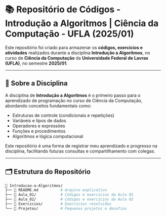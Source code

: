 # 📚 Repositório de Códigos - Introdução a Algoritmos | Ciência da Computação - UFLA (2025/01)

Este repositório foi criado para armazenar os **códigos, exercícios e atividades** realizados durante a disciplina **Introdução a Algoritmos**, no curso de **Ciência da Computação** da **Universidade Federal de Lavras (UFLA)**, no semestre **2025/01**.

---

## 🏫 Sobre a Disciplina

A disciplina de **Introdução a Algoritmos** é o primeiro passo para o aprendizado de programação no curso de Ciência da Computação, abordando conceitos fundamentais como:

- Estruturas de controle (condicionais e repetições)
- Variáveis e tipos de dados
- Operadores e expressões
- Funções e procedimentos
- Algoritmos e lógica computacional

Este repositório é uma forma de registrar meu aprendizado e progresso na disciplina, facilitando futuras consultas e compartilhamento com colegas.

---

## 🗂️ Estrutura do Repositório

```bash
📂 Introducao-a-Algoritmos/
├── 📄 README.md          # Arquivo explicativo
├── 📂 Aula_01/           # Códigos e exercícios da Aula 01
├── 📂 Aula_02/           # Códigos e exercícios da Aula 02
├── 📂 Exercicios/        # Exercícios resolvidos
└── 📂 Projetos/          # Pequenos projetos e desafios
